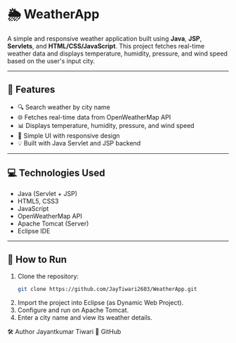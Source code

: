 # 🌦️ WeatherApp

A simple and responsive weather application built using **Java**, **JSP**, **Servlets**, and **HTML/CSS/JavaScript**. This project fetches real-time weather data and displays temperature, humidity, pressure, and wind speed based on the user's input city.

---

## 📌 Features

- 🔍 Search weather by city name
- 🌐 Fetches real-time data from OpenWeatherMap API
- 📊 Displays temperature, humidity, pressure, and wind speed
- 🧩 Simple UI with responsive design
- 💡 Built with Java Servlet and JSP backend

---

## 💻 Technologies Used

- Java (Servlet + JSP)
- HTML5, CSS3
- JavaScript
- OpenWeatherMap API
- Apache Tomcat (Server)
- Eclipse IDE

---

## 🚀 How to Run

1. Clone the repository:
   ```bash
   git clone https://github.com/JayTiwari2603/WeatherApp.git
2. Import the project into Eclipse (as Dynamic Web Project).
3. Configure and run on Apache Tomcat.
4. Enter a city name and view its weather details.

🛠️ Author
Jayantkumar Tiwari
🔗 GitHub
